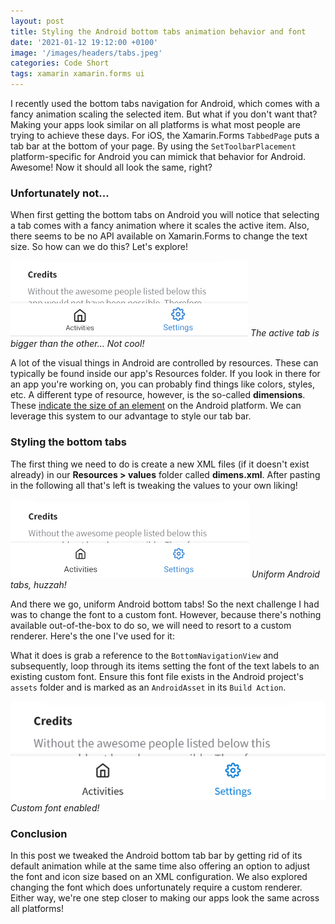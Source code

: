```yaml
---
layout: post
title: Styling the Android bottom tabs animation behavior and font
date: '2021-01-12 19:12:00 +0100'
image: '/images/headers/tabs.jpeg'
categories: Code Short
tags: xamarin xamarin.forms ui
---
```

I recently used the bottom tabs navigation for Android, which comes with a fancy animation scaling the selected item. But what if you don't want that?
Making your apps look similar on all platforms is what most people are trying to achieve these days. For iOS, the Xamarin.Forms `TabbedPage` puts a tab bar at the bottom of your page. By using the `SetToolbarPlacement` platform-specific for Android you can mimick that behavior for Android. Awesome! Now it should all look the same, right?

### Unfortunately not...
When first getting the bottom tabs on Android you will notice that selecting a tab comes with a fancy animation where it scales the active item. Also, there seems to be no API available on Xamarin.Forms to change the text size. So how can we do this? Let's explore!

![The active tab is bigger than the other... Not cool!](/images/posts/tabs_1.png)
*The active tab is bigger than the other... Not cool!*

A lot of the visual things in Android are controlled by resources. These can typically be found inside our app's Resources folder. If you look in there for an app you're working on, you can probably find things like colors, styles, etc. A different type of resource, however, is the so-called **dimensions**. These [indicate the size of an element](https://developer.android.com/guide/topics/resources/more-resources#Dimension) on the Android platform. We can leverage this system to our advantage to style our tab bar.

### Styling the bottom tabs
The first thing we need to do is create a new XML files (if it doesn't exist already) in our **Resources > values** folder called **dimens.xml**. After pasting in the following all that's left is tweaking the values to your own liking!

<script src="https://gist.github.com/sthewissen/44ecc8f066fa1cc60fb53c510dfaa639.js"></script>

![Uniform Android tabs, huzzah!](/images/posts/tabs_2.png)
*Uniform Android tabs, huzzah!*

And there we go, uniform Android bottom tabs! So the next challenge I had was to change the font to a custom font. However, because there's nothing available out-of-the-box to do so, we will need to resort to a custom renderer. Here's the one I've used for it:

<script src="https://gist.github.com/sthewissen/e6c0daa16639c6181f6ce9a7d61ead33.js"></script>

What it does is grab a reference to the `BottomNavigationView` and subsequently, loop through its items setting the font of the text labels to an existing custom font. Ensure this font file exists in the Android project's `assets` folder and is marked as an `AndroidAsset` in its `Build Action`.

![Custom font enabled!](/images/posts/tabs_3.png)
*Custom font enabled!*

### Conclusion
In this post we tweaked the Android bottom tab bar by getting rid of its default animation while at the same time also offering an option to adjust the font and icon size based on an XML configuration. We also explored changing the font which does unfortunately require a custom renderer. Either way, we're one step closer to making our apps look the same across all platforms!